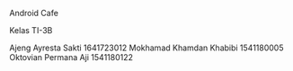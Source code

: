 Android Cafe

Kelas TI-3B

Ajeng Ayresta Sakti 1641723012
Mokhamad Khamdan Khabibi 1541180005
Oktovian Permana Aji 1541180122
